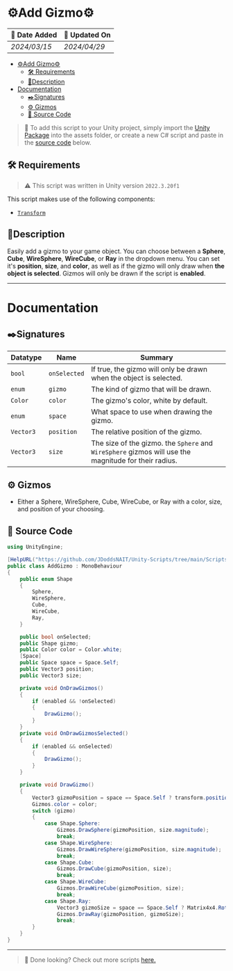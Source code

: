 # ⚙️Add Gizmo⚙️

| 📆 Date Added | 📆 Updated On |
|-|-|
|*2024/03/15*|*2024/04/29*|

- [⚙️Add Gizmo⚙️](#️add-gizmo️)
  - [🛠️ Requirements](#️-requirements)
  - [📖Description](#description)
- [Documentation](#documentation)
  - [✒️Signatures](#️signatures)
  - [⚙️ Gizmos](#️-gizmos)
  - [💾 Source Code](#-source-code)

> :paperclip: To add this script to your Unity project, simply import the [Unity Package](./addgizmo.unitypackage) into the assets folder, or create a new C# script and paste in the [source code](#source-code) below.

## 🛠️ Requirements
> :warning: This script was written in Unity version `2022.3.20f1`

This script makes use of the following components:
- [`Transform`][transform]

## 📖Description
Easily add a gizmo to your game object. You can choose between a **Sphere**, **Cube**, **WireSphere**, **WireCube**, or **Ray** in the dropdown menu. You can set it's **position**, **size**, and **color**, as well as if the gizmo will only draw when **the object is selected**. Gizmos will only be drawn if the script is **enabled**.

---
# Documentation


## ✒️Signatures
| Datatype | Name | Summary |
|-|-|-|
| `bool` | `onSelected` | If true, the gizmo will only be drawn when the object is selected. |
| `enum` | `gizmo` | The kind of gizmo that will be drawn. |
| `Color` | `color` | The gizmo's color, white by default. |
| `enum` | `space` | What space to use when drawing the gizmo.
| `Vector3` | `position` | The relative position of the gizmo. |
| `Vector3` | `size` | The size of the gizmo. the `Sphere` and `WireSphere` gizmos will use the magnitude for their radius. |
## ⚙️ Gizmos

- Either a Sphere, WireSphere, Cube, WireCube, or Ray with a color, size, and position of your choosing.

## 💾 Source Code
``` cs
using UnityEngine;

[HelpURL("https://github.com/JDoddsNAIT/Unity-Scripts/tree/main/Scripts/Add-Gizmo")]
public class AddGizmo : MonoBehaviour
{
    public enum Shape
    {
        Sphere,
        WireSphere,
        Cube,
        WireCube,
        Ray,
    }

    public bool onSelected;
    public Shape gizmo;
    public Color color = Color.white;
    [Space]
    public Space space = Space.Self;
    public Vector3 position;
    public Vector3 size;

    private void OnDrawGizmos()
    {
        if (enabled && !onSelected)
        {
            DrawGizmo();
        }
    }
    private void OnDrawGizmosSelected()
    {
        if (enabled && onSelected)
        {
            DrawGizmo();
        }
    }

    private void DrawGizmo()
    {
        Vector3 gizmoPosition = space == Space.Self ? transform.position + position : position;
        Gizmos.color = color;
        switch (gizmo)
        {
            case Shape.Sphere:
                Gizmos.DrawSphere(gizmoPosition, size.magnitude);
                break;
            case Shape.WireSphere:
                Gizmos.DrawWireSphere(gizmoPosition, size.magnitude);
                break;
            case Shape.Cube:
                Gizmos.DrawCube(gizmoPosition, size);
                break;
            case Shape.WireCube:
                Gizmos.DrawWireCube(gizmoPosition, size);
                break;
            case Shape.Ray:
                Vector3 gizmoSize = space == Space.Self ? Matrix4x4.Rotate(transform.rotation) * size : size;
                Gizmos.DrawRay(gizmoPosition, gizmoSize);
                break;
        }
    }
}

```
---
> :paperclip: Done looking? Check out more scripts [here.](../)

[transform]: https://docs.unity3d.com/ScriptReference/Transform.html
